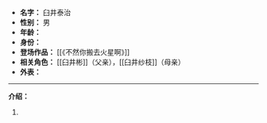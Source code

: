 
- **名字：** 臼井泰治
- **性别：** 男
- **年龄：** 
- **身份：** 
- **登场作品：** [[《不然你搬去火星啊》]]
- **相关角色：** [[臼井彬]]（父亲），[[臼井纱枝]]（母亲）
- **外表：** 

---

**介绍：** 

1. 
